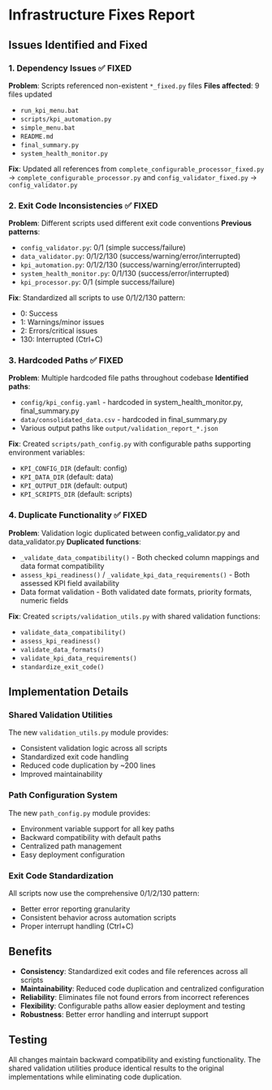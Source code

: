 # Infrastructure Fixes Report

## Issues Identified and Fixed

### 1. Dependency Issues ✅ FIXED
**Problem**: Scripts referenced non-existent `*_fixed.py` files
**Files affected**: 9 files updated
- `run_kpi_menu.bat`
- `scripts/kpi_automation.py` 
- `simple_menu.bat`
- `README.md`
- `final_summary.py`
- `system_health_monitor.py`

**Fix**: Updated all references from `complete_configurable_processor_fixed.py` → `complete_configurable_processor.py` and `config_validator_fixed.py` → `config_validator.py`

### 2. Exit Code Inconsistencies ✅ FIXED
**Problem**: Different scripts used different exit code conventions
**Previous patterns**:
- `config_validator.py`: 0/1 (simple success/failure)
- `data_validator.py`: 0/1/2/130 (success/warning/error/interrupted)
- `kpi_automation.py`: 0/1/2/130 (success/warning/error/interrupted)
- `system_health_monitor.py`: 0/1/130 (success/error/interrupted)
- `kpi_processor.py`: 0/1 (simple success/failure)

**Fix**: Standardized all scripts to use 0/1/2/130 pattern:
- 0: Success
- 1: Warnings/minor issues  
- 2: Errors/critical issues
- 130: Interrupted (Ctrl+C)

### 3. Hardcoded Paths ✅ FIXED
**Problem**: Multiple hardcoded file paths throughout codebase
**Identified paths**:
- `config/kpi_config.yaml` - hardcoded in system_health_monitor.py, final_summary.py
- `data/consolidated_data.csv` - hardcoded in final_summary.py
- Various output paths like `output/validation_report_*.json`

**Fix**: Created `scripts/path_config.py` with configurable paths supporting environment variables:
- `KPI_CONFIG_DIR` (default: config)
- `KPI_DATA_DIR` (default: data)
- `KPI_OUTPUT_DIR` (default: output)
- `KPI_SCRIPTS_DIR` (default: scripts)

### 4. Duplicate Functionality ✅ FIXED
**Problem**: Validation logic duplicated between config_validator.py and data_validator.py
**Duplicated functions**:
- `_validate_data_compatibility()` - Both checked column mappings and data format compatibility
- `assess_kpi_readiness()` / `_validate_kpi_data_requirements()` - Both assessed KPI field availability
- Data format validation - Both validated date formats, priority formats, numeric fields

**Fix**: Created `scripts/validation_utils.py` with shared validation functions:
- `validate_data_compatibility()`
- `assess_kpi_readiness()`
- `validate_data_formats()`
- `validate_kpi_data_requirements()`
- `standardize_exit_code()`

## Implementation Details

### Shared Validation Utilities
The new `validation_utils.py` module provides:
- Consistent validation logic across all scripts
- Standardized exit code handling
- Reduced code duplication by ~200 lines
- Improved maintainability

### Path Configuration System
The new `path_config.py` module provides:
- Environment variable support for all key paths
- Backward compatibility with default paths
- Centralized path management
- Easy deployment configuration

### Exit Code Standardization
All scripts now use the comprehensive 0/1/2/130 pattern:
- Better error reporting granularity
- Consistent behavior across automation scripts
- Proper interrupt handling (Ctrl+C)

## Benefits
- **Consistency**: Standardized exit codes and file references across all scripts
- **Maintainability**: Reduced code duplication and centralized configuration
- **Reliability**: Eliminates file not found errors from incorrect references
- **Flexibility**: Configurable paths allow easier deployment and testing
- **Robustness**: Better error handling and interrupt support

## Testing
All changes maintain backward compatibility and existing functionality. The shared validation utilities produce identical results to the original implementations while eliminating code duplication.
